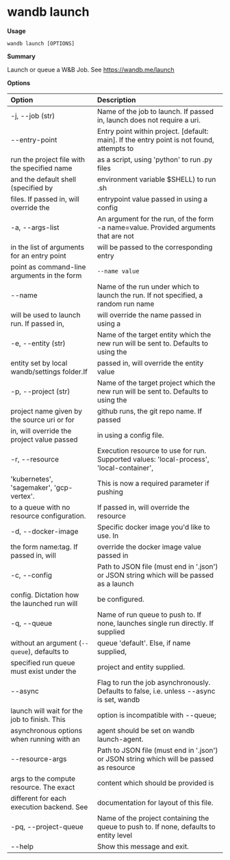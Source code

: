 # wandb launch

**Usage**

`wandb launch [OPTIONS]`

**Summary**

Launch or queue a W&B Job. See https://wandb.me/launch

**Options**

| **Option** | **Description** |
| :--- | :--- |
| -j, --job (str) | Name of the job to launch. If passed in,   launch does not require a uri. |
| --entry-point | Entry point within project. [default: main].   If the entry point is not found, attempts to |
| run the project file with the specified name | as a script, using 'python' to run .py files |
| and the default shell (specified by | environment variable $SHELL) to run .sh |
| files. If passed in, will override the | entrypoint value passed in using a config |
| -a, --args-list | An argument for the run, of the form -a   name=value. Provided arguments that are not |
| in the list of arguments for an entry point | will be passed to the corresponding entry |
| point as command-line arguments in the form | `--name value` |
| --name | Name of the run under which to launch the   run. If not specified, a random run name |
| will be used to launch run. If passed in, | will override the name passed in using a |
| -e, --entity (str) | Name of the target entity which the new run   will be sent to. Defaults to using the |
| entity set by local wandb/settings folder.If | passed in, will override the entity value |
| -p, --project (str) | Name of the target project which the new run   will be sent to. Defaults to using the |
| project name given by the source uri or for | github runs, the git repo name. If passed |
| in, will override the project value passed | in using a config file. |
| -r, --resource | Execution resource to use for run. Supported   values: 'local-process', 'local-container', |
| 'kubernetes', 'sagemaker', 'gcp-vertex'. | This is now a required parameter if pushing |
| to a queue with no resource configuration. | If passed in, will override the resource |
| -d, --docker-image | Specific docker image you'd like to use. In |
| the form name:tag. If passed in, will | override the docker image value passed in |
| -c, --config | Path to JSON file (must end in '.json') or   JSON string which will be passed as a launch |
| config. Dictation how the launched run will | be configured. |
| -q, --queue | Name of run queue to push to. If none,   launches single run directly. If supplied |
| without an argument (`--queue`), defaults to | queue 'default'. Else, if name supplied, |
| specified run queue must exist under the | project and entity supplied. |
| --async | Flag to run the job asynchronously. Defaults   to false, i.e. unless --async is set, wandb |
| launch will wait for the job to finish. This | option is incompatible with --queue; |
| asynchronous options when running with an | agent should be set on wandb launch-agent. |
| --resource-args | Path to JSON file (must end in '.json') or   JSON string which will be passed as resource |
| args to the compute resource. The exact | content which should be provided is |
| different for each execution backend. See | documentation for layout of this file. |
| -pq, --project-queue | Name of the project containing the queue to   push to. If none, defaults to entity level |
| --help | Show this message and exit. |

